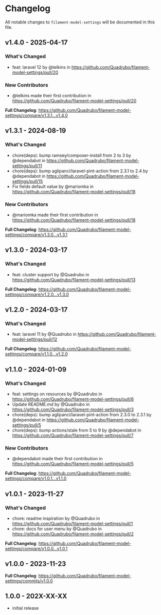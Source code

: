 # Changelog

All notable changes to `filament-model-settings` will be documented in this file.

## v1.4.0 - 2025-04-17

### What's Changed

* feat: laravel 12 by @telkins in https://github.com/Quadrubo/filament-model-settings/pull/20

### New Contributors

* @telkins made their first contribution in https://github.com/Quadrubo/filament-model-settings/pull/20

**Full Changelog**: https://github.com/Quadrubo/filament-model-settings/compare/v1.3.1...v1.4.0

## v1.3.1 - 2024-08-19

### What's Changed

* chore(deps): bump ramsey/composer-install from 2 to 3 by @dependabot in https://github.com/Quadrubo/filament-model-settings/pull/11
* chore(deps): bump aglipanci/laravel-pint-action from 2.3.1 to 2.4 by @dependabot in https://github.com/Quadrubo/filament-model-settings/pull/15
* Fix fields default value by @mariomka in https://github.com/Quadrubo/filament-model-settings/pull/18

### New Contributors

* @mariomka made their first contribution in https://github.com/Quadrubo/filament-model-settings/pull/18

**Full Changelog**: https://github.com/Quadrubo/filament-model-settings/compare/v1.3.0...v1.3.1

## v1.3.0 - 2024-03-17

### What's Changed

* feat: cluster support by @Quadrubo in https://github.com/Quadrubo/filament-model-settings/pull/13

**Full Changelog**: https://github.com/Quadrubo/filament-model-settings/compare/v1.2.0...v1.3.0

## v1.2.0 - 2024-03-17

### What's Changed

* feat: laravel 11 by @Quadrubo in https://github.com/Quadrubo/filament-model-settings/pull/12

**Full Changelog**: https://github.com/Quadrubo/filament-model-settings/compare/v1.1.0...v1.2.0

## v1.1.0 - 2024-01-09

### What's Changed

* feat: settings on resources by @Quadrubo in https://github.com/Quadrubo/filament-model-settings/pull/8
* Update README.md by @Quadrubo in https://github.com/Quadrubo/filament-model-settings/pull/3
* chore(deps): bump aglipanci/laravel-pint-action from 2.3.0 to 2.3.1 by @dependabot in https://github.com/Quadrubo/filament-model-settings/pull/5
* chore(deps): bump actions/stale from 5 to 9 by @dependabot in https://github.com/Quadrubo/filament-model-settings/pull/7

### New Contributors

* @dependabot made their first contribution in https://github.com/Quadrubo/filament-model-settings/pull/5

**Full Changelog**: https://github.com/Quadrubo/filament-model-settings/compare/v1.0.1...v1.1.0

## v1.0.1 - 2023-11-27

### What's Changed

* chore: readme inspiration by @Quadrubo in https://github.com/Quadrubo/filament-model-settings/pull/1
* chore: docs for user menu by @Quadrubo in https://github.com/Quadrubo/filament-model-settings/pull/2

**Full Changelog**: https://github.com/Quadrubo/filament-model-settings/compare/v1.0.0...v1.0.1

## v1.0.0 - 2023-11-23

**Full Changelog**: https://github.com/Quadrubo/filament-model-settings/commits/v1.0.0

## 1.0.0 - 202X-XX-XX

- initial release
